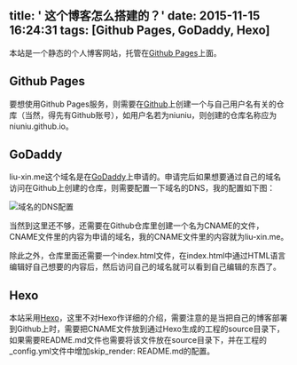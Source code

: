 title: ' 这个博客怎么搭建的？'
date: 2015-11-15 16:24:31
tags: [Github Pages, GoDaddy, Hexo]
---
本站是一个静态的个人博客网站，托管在[Github Pages](https://pages.github.com)上面。
<!-- more -->
## Github Pages

要想使用Github Pages服务，则需要在[Github](https://github.com)上创建一个与自己用户名有关的仓库（当然，得先有Github账号），如用户名若为niuniu，则创建的仓库名称应为niuniu.github.io。

## GoDaddy

liu-xin.me这个域名是在[GoDaddy](https://www.godaddy.com/)上申请的。申请完后如果想要通过自己的域名访问在Github上创建的仓库，则需要配置一下域名的DNS，我的配置如下图：

![域名的DNS配置](http://nnblog-storage.b0.upaiyun.com/img/godaddyDNS.png)

当然到这里还不够，还需要在Github仓库里创建一个名为CNAME的文件，CNAME文件里的内容为申请的域名，我的CNAME文件里的内容就为liu-xin.me。

除此之外，仓库里面还需要一个index.html文件，在index.html中通过HTML语言编辑好自己想要的内容后，然后访问自己的域名就可以看到自己编辑的东西了。

## Hexo

本站采用[Hexo](https://hexo.io)，这里不对Hexo作详细的介绍，需要注意的是当把自己的博客部署到Github上时，需要把CNAME文件放到通过Hexo生成的工程的source目录下，如果需要README.md文件也需要将该文件放在source目录下，并在工程的_config.yml文件中增加skip_render: README.md的配置。

